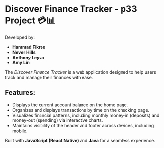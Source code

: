 # Discover Finance Tracker - p33 Project 💳📊

Developed by:
- **Hammad Fikree**
- **Never Hills**
- **Anthony Leyva**
- **Amy Lin**

The *Discover Finance Tracker* is a web application designed to help users track and manage their finances with ease.

## Features:
- Displays the current account balance on the home page.
- Organizes and displays transactions by time on the checking page.
- Visualizes financial patterns, including monthly money-in (deposits) and money-out (spending) via interactive charts.
- Maintains visibility of the header and footer across devices, including mobile.

Built with **JavaScript (React Native)** and **Java** for a seamless experience.
